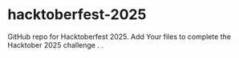 # hacktoberfest-2025
GitHub repo for Hacktoberfest 2025. Add Your files to complete the Hacktober 2025 challenge .
.


